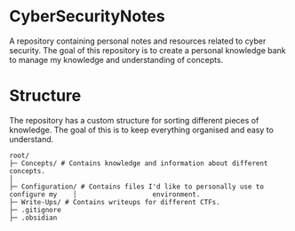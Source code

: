 # CyberSecurityNotes
A repository containing personal notes and resources related to cyber security. The goal of this repository is to create a personal knowledge bank to manage my knowledge and understanding of concepts.
# Structure
The repository has a custom structure for sorting different pieces of knowledge. The goal of this is to keep everything organised and easy to understand.

```
root/
├─ Concepts/ # Contains knowledge and information about different concepts.
│
├─ Configuration/ # Contains files I'd like to personally use to configure my    │                   environment.
├─ Write-Ups/ # Contains writeups for different CTFs.
├─ .gitignore
├─ .obsidian
```